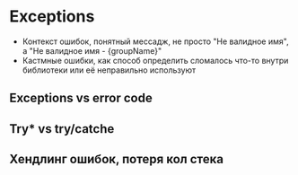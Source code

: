# Exceptions

- Контекст ошибок, понятный мессадж, не просто "Не валидное имя", а "Не валидное имя - {groupName}"
- Кастмные ошибки, как способ определить сломалось что-то внутри библиотеки или её неправильно используют

## Exceptions vs error code

## Try* vs try/catche

## Хендлинг ошибок, потеря кол стека
